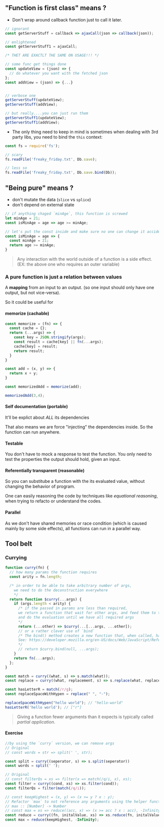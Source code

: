 ## "Function is first class" means ?
- Don't wrap around callback function just to call it later.
```javascript
// ignorant
const getServerStuff = callback => ajaxCall(json => callback(json));

// enlightened
const getServerStuff1 = ajaxCall;

/* THET ARE EXACTLT THE SAME ON USAGE!!! */

// some func get things done
const updateView = (json) => {
  // do whatever you want with the fetched json
};
const addView = (json) => {...}


// verbose one
getServerStuff(updateView);
getServerStuff(addView); 

// but really....you can just run them
getServerStuff1(updateView);
getServerStuff1(addView);
```

- The only thing need to keep in mind is sometimes when dealing with 3rd party libs, you need to bind the `this` context:
```javascript
const fs = require('fs');

// scary
fs.readFile('freaky_friday.txt', Db.save);

// less so
fs.readFile('freaky_friday.txt', Db.save.bind(Db));
```

## "Being pure" means ?

- don't mutate the data (`slice` vs `splice`)
- don't depend on external state
```js
// if anything chaged `minAge`, this function is screwed
let minAge = 21;
const isMinAge = age => age >= minAge;

// let's put the const inside and make sure no one can change it accidently
const isMinAge = age => {
  const minAge = 21;
  return age >= minAge;
}
```

> Any interaction with the world outside of a function is a side effect. (EX: the above one who requires an outer variable)

### A pure function is just a **relation** between values

A **mapping** from an input to an output. (so one input should only have one output, but not vice-versa).

So it could be useful for
#### memorize (cachable)
```javascript
const memorize = (fn) => {
  const cache = {};
  return (...args) => {
    const key = JSON.stringify(args);
    const result = cache[key] || fn(...args);
    cache[key] = result;
    return result;
  }
}

const add = (x, y) => {
  return x + y;
}

const memorizedAdd = memorize(add);

memorizedAdd(3,4);
```

#### Self documentation (portable)
It'll be explict about *ALL* its dependencies

That also means we are force "injecting" the dependencies inside. So the function can run anywhere.

#### Testable
You don't have to mock a response to test the function. You only need to test the properties the output should hold, given an input.

#### Referentially transparent (reasonable)
So you can substitube a function with the its evaluated value, without changing the behavior of program.

One can easily reasoning the code by techniques like *equational reasoning*, when trying to refacto or understand the codes.

#### Parallel
As we don't have shared memories or race condition (which is caused mainly by some side effects), all functions can run in a parallel way.

## Tool belt

### Currying
```js
function curry(fn) {
  // how many params the function requires
  const arity = fn.length;

  /* in order to be able to take arbitrary number of args,
    we need to do the deconstruction everywhere
    */
  return function $curry(...args) {
    if (args.length < arity) {
      /* if the passed in params are less than required,
      we return a function that wait for other args, and feed them to the recursive $curry,
      and do the evaluation until we have all required args
      */
      return (...other) => $curry(...[...args, ...other]);
      // or a rather clever use of `bind`
      /* The bind() method creates a new function that, when called, has its this keyword set to the provided value, with a given sequence of arguments preceding any provided when the new function is called.
      See: https://developer.mozilla.org/en-US/docs/Web/JavaScript/Reference/Global_objects/Function/bind
      */
      // return $curry.bind(null, ...args);
    }
    return fn(...args);
  };
}

const match = curry((what, s) => s.match(what));
const replace = curry((what, replacement, s) => s.replace(what, replacement));

const hasLetterR = match(/r/g);
const replaceSpaceWithHypen = replace(" ", "-");

replaceSpaceWithHypen("hello world"); // "hello-world"
hasLetterR('hello world'); // ["r"]
```

> Giving a function fewer arguments than it expects is typically called *partial application*.

#### Exercise
```js
//by using the `curry` version, we can remove args
// Original
// const words = str => split(' ', str);

const split = curry((seperator, s) => s.split(seperator))
const words = split(' ');

// Original
// const filterQs = xs => filter(x => match(/q/i, x), xs);
const filter = curry((cond, xs) => xs.filter(cond));
const filterQs = filter(match(/q/i));

// const keepHighest = (x, y) => (x >= y ? x : y);
// Refactor `max` to not reference any arguments using the helper function `keepHighest`.
// max :: [Number] -> Number
// const max = xs => reduce((acc, x) => (x >= acc ? x : acc), -Infinity, xs);
const reduce = curry((fn, initalValue, xs) => xs.reduce(fn, initalValue));
const max = reduce(keepHighest, -Infinity);
```